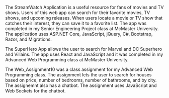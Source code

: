 The StreamWatch Application is a useful resource for fans of movies and TV shows. Users of this web app can search for their favorite movies, TV shows, and upcoming releases. When users locate a movie or
TV show that catches their interest, they can save it to a favorite list. The app was completed in my Senior Engineering Project class at McMaster University. The application uses ASP.NET Core, JavaScript, jQuery, C#, Bootstrap, Razor, and Migrations.

The SuperHero App allows the user to search for Marvel and DC Superhero and Villains. The app uses React and JavaScript and it was completed in my Advanced Web Programming class at McMaster University.

The Web_Assignment10 was a class assignment for my Advanced Web Programming class. The assignment lets the user to search for houses based on price, number of bedrooms, number of bathrooms, and by city.
The assignemnt also has a chatbot. The assignment uses JavaScript and Web Sockets for the chatbot.
